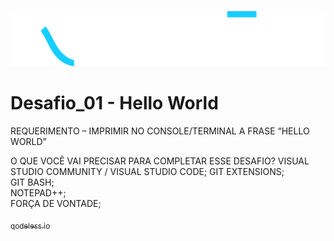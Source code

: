 ![logo](https://github.com/gitqodeless/gitqodeless/blob/main/logo3.png?raw=true)

# Desafio_01 - Hello World
REQUERIMENTO – IMPRIMIR NO CONSOLE/TERMINAL A FRASE “HELLO WORLD”

O QUE VOCÊ VAI PRECISAR PARA COMPLETAR ESSE DESAFIO?
VISUAL STUDIO COMMUNITY / VISUAL STUDIO CODE; GIT EXTENSIONS; \
GIT BASH; \
NOTEPAD++; \
FORÇA DE VONTADE;

[<sub>qodeless.io<sub>](https://qodeless.io)
